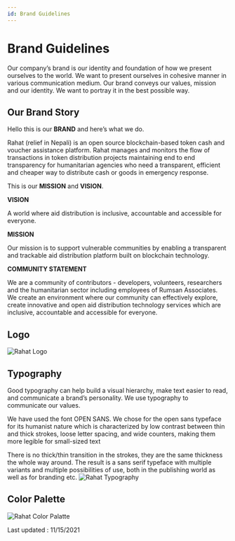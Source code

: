 ```yaml
---
id: Brand Guidelines
---
```


# Brand Guidelines

Our company’s brand is our identity and foundation of how we present ourselves to the world. We want to present ourselves in cohesive manner in various communication medium. Our brand conveys our values, mission and our identity. We want to portray it in the best possible way.  

## Our Brand Story 
Hello this is our **BRAND** and here’s what we do. 


Rahat (relief in Nepali) is an open source blockchain-based token cash and voucher assistance platform. Rahat manages and monitors the flow of transactions in token distribution projects maintaining end to end transparency for humanitarian agencies who need a transparent, efficient and cheaper way to distribute cash or goods in emergency response.

This is our **MISSION** and **VISION**.

**VISION** 

 A world where aid distribution is inclusive, accountable and accessible for everyone.

**MISSION**

Our mission is to support vulnerable communities by enabling a transparent and trackable aid distribution platform built on blockchain technology. 

**COMMUNITY STATEMENT**

We are a community of contributors - developers, volunteers, researchers and the humanitarian sector including employees of Rumsan Associates. We create an environment where our community can effectively explore, create innovative and open aid distribution technology services which are inclusive, accountable and accessible for everyone. 

## Logo 
![Rahat Logo](https://assets.rumsan.com/esatya/rahat-logo.png "rahat logo")

## Typography 
Good typography can help build a visual hierarchy, make text easier to read, and communicate a brand’s personality. We use typography to communicate our values.  

We have used the font OPEN SANS. We chose for the open sans typeface for its humanist nature which is characterized by low contrast between thin and thick strokes, loose letter spacing, and wide counters, making them more legible for small-sized text

There is no  thick/thin transition in the strokes, they are the same thickness the whole way around.  The result is a sans serif typeface with multiple variants and multiple possibilities of use, both in the publishing world as well as for branding etc.
![Rahat Typography](https://assets.rumsan.com/esatya/rahat-typography.png "Rahat Tyography")

## Color Palette
![Rahat Color Palatte](https://assets.rumsan.com/esatya/rahat-color-pallete.png "Rahat Color Palette")

Last updated : 11/15/2021